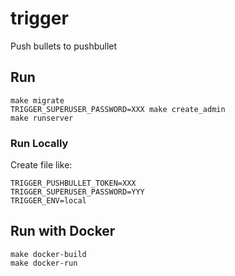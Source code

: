 trigger
=======

Push bullets to pushbullet



Run
---

    make migrate
    TRIGGER_SUPERUSER_PASSWORD=XXX make create_admin
    make runserver


### Run Locally

Create file like:

    TRIGGER_PUSHBULLET_TOKEN=XXX
    TRIGGER_SUPERUSER_PASSWORD=YYY
    TRIGGER_ENV=local




Run with Docker
---------------

    make docker-build
    make docker-run

